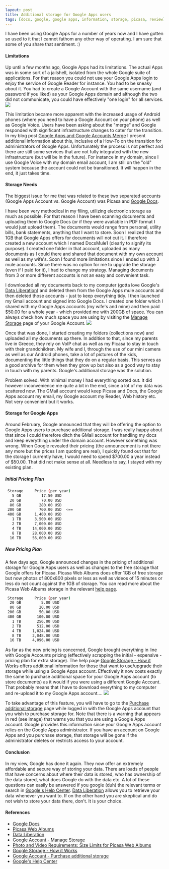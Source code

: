 ```yaml
---
layout: post
title: Additional storage for Google Apps users
tags: [docs, google, google apps, information, storage, picasa, review]
---
```


I have been using Google Apps for a number of years now and I have gotten so used to it that I cannot fathom any other way of operating. I am sure that some of you share that sentiment. :)

#### Limitations

Up until a few months ago, Google Apps had its limitations. The actual Apps was in some sort of a jailshell, isolated from the whole Google suite of applications. For that reason you could not use your Google Apps login to enjoy the service of Google Reader for instance. You had to be sneaky about it. You had to create a Google Account with the same username (and password if you liked) as your Google Apps domain and although the two did not communicate, you could have effectively "one login" for all services.
<img class="post-image" src="{{ site.baseurl }}/files/2011-03-10-google-apps.png" />

This limitation became more apparent with the increased usage of Android phones (where you need to have a Google Account on your phone) as well as Google Voice. Users have been asking about the "merge" and Google responded with significant infrastructure changes to cater for the transition. In my blog post [Google Apps and Google Accounts Merge](/post/google-apps-and-google-accounts-merge) I present additional information about this, inclusive of a How-To on the transition for administrators of Google Apps. Unfortunately the process is not perfect and there are still some services that are not fully integrated with the new infrastructure (but will be in the future). For instance in my domain, since I use Google Voice with my domain email account, I am still on the "old" system because the account could not be transitioned. It will happen in the end, it just takes time.

#### Storage Needs

The biggest issue for me that was related to these two separated accounts (Google Apps Account vs. Google Account) was Picasa and [Google Docs](https://docs.google.com/).

I have been very methodical in my filing, utilizing electronic storage as much as possible. For that reason I have been scanning documents and uploading them to Google Docs (or if they were available in PDF format I would just upload them). The documents would range from personal, utility bills, bank statements, anything that I want to store. Soon I realized that the 1GB that Google Apps offers for documents will not cut it. I therefore created a new account which I named DocsMule1 (clearly to signify its purpose). I created one folder in that account, uploaded as many documents as I could there and shared that document with my own account as well as my wife's. Soon I found more limitations since I ended up with 3 mule accounts. Since there was no option for me to upgrade the storage (even if I paid for it), I had to change my strategy. Managing documents from 3 or more different accounts is not an easy and convenient task.


I downloaded all my documents back to my computer (gotta love Google's <a href="http://www.dataliberation.org/">Data Liberation</a>) and deleted them from the Google Apps mule accounts and then deleted those accounts - just to keep everything tidy. I then launched my Gmail account and signed into Google Docs. I created one folder which I shared with my Google Apps accounts (my wife's and mine) and then paid $50.00 for a whole year - which provided me with 200GB of space. You can always check how much space you are using by visiting the [Manage Storage](https://www.google.com/accounts/b/0/ManageStorage) page of your Google Account.
<img class="post-image" src="{{ site.baseurl }}/files/2011-03-10-google-manage-storage.png" />

Once that was done, I started creating my folders (collections now) and uploaded all my documents up there. In addition to that, since my parents live in Greece, they rely on VoIP chat as well as my Picasa to stay in touch with their grandchildren. My wife and I, through the use of our mini camera as well as our Android phones, take a lot of pictures of the kids, documenting the little things that they do on a regular basis. This serves as a good archive for them when they grow up but also as a good way to stay in touch with my parents. Google's additional storage was the solution.

Problem solved. With minimal money I had everything sorted out. It did however inconvenience me quite a bit in the end, since a lot of my data was scattered now. The GMail account would keep Picasa and Docs, the Google Apps account my email, my Google account my Reader, Web history etc.  Not very convenient but it works.

#### Storage for Google Apps

Around February, Google announced that they will be offering the option to Google Apps users to purchase additional storage. I was really happy about that since I could therefore ditch the GMail account for handling my docs and keep everything under the domain account. However something was wrong. When Google revealed their pricing (the announcement is not there any more but the prices I am quoting are real), I quickly found out that for the storage I currently have, I would need to spend $700.00 a year instead of $50.00. That did not make sense at all. Needless to say, I stayed with my existing plan.

##### Initial Pricing Plan

```sh
 Storage     Price (per year)
   5 GB         17.50 USD
  20 GB         70.00 USD
  80 GB        280.00 USD
 200 GB        700.00 USD  <==
 400 GB      1,400.00 USD
   1 TB      3,500.00 USD
   2 TB      7,000.00 USD
   4 TB     14,000.00 USD
   8 TB     28,000.00 USD
  16 TB     56,000.00 USD
```

##### New Pricing Plan

A few days ago, Google announced changes in the pricing of additional storage for Google Apps users as well as changes to the free storage that Google offers for Picasa. Picasa Web Albums does offer 1GB of free storage but now photos of 800x800 pixels or less as well as videos of 15 minutes or less do not count against the 1GB of storage. You can read more about the Picasa Web Albums storage in the relevant [help page](http://picasa.google.com/support/bin/answer.py?answer=43879).

```sh
 Storage     Price (per year)
  20 GB         5.00 USD
  80 GB        20.00 USD
 200 GB        50.00 USD
 400 GB       100.00 USD
   1 TB       256.00 USD
   2 TB       512.00 USD
   4 TB     1,024.00 USD
   8 TB     2,048.00 USD
  16 TB     4,096.00 USD
```

As far as the new pricing is concerned, Google brought everything in line with Google Accounts pricing (effectively scrapping the initial - expensive - pricing plan for extra storage). The help page [Google Storage - How it Works](http://picasa.google.com/support/bin/answer.py?answer=39567) offers additional information for those that want to use/upgrade their storage while using a Google Apps account. Effectively it now costs exactly the same to purchase additional space for your Google Apps account (to store documents) as it would if you were using a different Google Account. That probably means that I have to download everything to my computer and  re-upload it to my Google Apps account....
<img class="post-image" src="{{ site.baseurl }}/files/2011-03-10-google-purchase-storage.png" />

To take advantage of this feature, you will have to go to the [Purchase additional storage](https://www.google.com/accounts/b/0/PurchaseStorage?hl=en_US) page while logged in with the Google Apps account that you wish to purchase storage for. Note that there is a warning that appears in red (see image) that warns you that you are using a Google Apps account. Google provides this information since your Google Apps account relies on the Google Apps administrator. If you have an account on Google Apps and you purchase storage, that storage will be gone if the administrator deletes or restricts access to your account.

#### Conclusion

In my view, Google has done it again. They now offer an extremely affordable and secure way of storing your data. There are loads of people that have concerns about where their data is stored, who has ownership of the data stored, what does Google do with the data etc. A lot of these questions can easily be answered if you google (duh) the relevant terms or search in [Google's Help Center](http://www.google.com/support/). [Data Liberation](http://www.dataliberation.org/) allows you to retrieve your data whenever you want to. If on the other hand you are skeptical and do not wish to store your data there, don't. It is your choice.

#### References

* [Google Docs](http://docs.google.com/)
* [Picasa Web Albums](http://picasaweb.google.com/)
* [Data Liberation](http://www.dataliberation.org/)
* [Google Account - Manage Storage](https://www.google.com/accounts/b/0/ManageStorage)
* [Photo and Video Requirements: Size Limits for Picasa Web Albums](http://picasa.google.com/support/bin/answer.py?answer=43879)
* [Google Storage - How it Works](http://picasa.google.com/support/bin/answer.py?answer=39567)
* [Google Account - Purchase additional storage](https://www.google.com/accounts/b/0/PurchaseStorage?hl=en_US)
* [Google's Help Center](http://www.google.com/support/)
